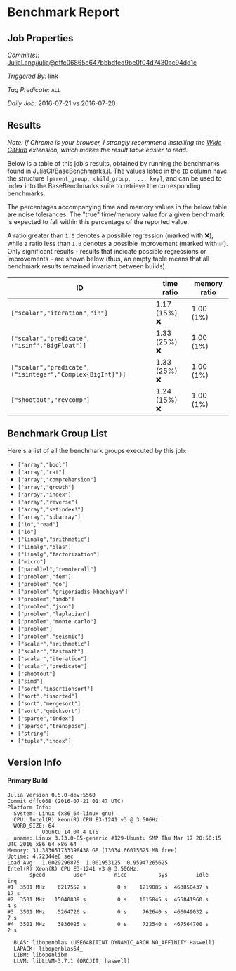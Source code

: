 # Benchmark Report

## Job Properties

*Commit(s):* [JuliaLang/julia@dffc06865e647bbbdfed9be0f04d7430ac94dd1c](https://github.com/JuliaLang/julia/commit/dffc06865e647bbbdfed9be0f04d7430ac94dd1c)

*Triggered By:* [link](https://github.com/JuliaLang/julia/commit/dffc06865e647bbbdfed9be0f04d7430ac94dd1c#commitcomment-18332500)

*Tag Predicate:* `ALL`

*Daily Job:* 2016-07-21 vs 2016-07-20

## Results

*Note: If Chrome is your browser, I strongly recommend installing the [Wide GitHub](https://chrome.google.com/webstore/detail/wide-github/kaalofacklcidaampbokdplbklpeldpj?hl=en)
extension, which makes the result table easier to read.*

Below is a table of this job's results, obtained by running the benchmarks found in
[JuliaCI/BaseBenchmarks.jl](https://github.com/JuliaCI/BaseBenchmarks.jl). The values
listed in the `ID` column have the structure `[parent_group, child_group, ..., key]`,
and can be used to index into the BaseBenchmarks suite to retrieve the corresponding
benchmarks.

The percentages accompanying time and memory values in the below table are noise tolerances. The "true"
time/memory value for a given benchmark is expected to fall within this percentage of the reported value.

A ratio greater than `1.0` denotes a possible regression (marked with :x:), while a ratio less
than `1.0` denotes a possible improvement (marked with :white_check_mark:). Only significant results - results
that indicate possible regressions or improvements - are shown below (thus, an empty table means that all
benchmark results remained invariant between builds).

| ID | time ratio | memory ratio |
|----|------------|--------------|
| `["scalar","iteration","in"]` | 1.17 (15%) :x: | 1.00 (1%)  |
| `["scalar","predicate",("isinf","BigFloat")]` | 1.33 (25%) :x: | 1.00 (1%)  |
| `["scalar","predicate",("isinteger","Complex{BigInt}")]` | 1.33 (25%) :x: | 1.00 (1%)  |
| `["shootout","revcomp"]` | 1.24 (15%) :x: | 1.00 (1%)  |

## Benchmark Group List

Here's a list of all the benchmark groups executed by this job:

- `["array","bool"]`
- `["array","cat"]`
- `["array","comprehension"]`
- `["array","growth"]`
- `["array","index"]`
- `["array","reverse"]`
- `["array","setindex!"]`
- `["array","subarray"]`
- `["io","read"]`
- `["io"]`
- `["linalg","arithmetic"]`
- `["linalg","blas"]`
- `["linalg","factorization"]`
- `["micro"]`
- `["parallel","remotecall"]`
- `["problem","fem"]`
- `["problem","go"]`
- `["problem","grigoriadis khachiyan"]`
- `["problem","imdb"]`
- `["problem","json"]`
- `["problem","laplacian"]`
- `["problem","monte carlo"]`
- `["problem"]`
- `["problem","seismic"]`
- `["scalar","arithmetic"]`
- `["scalar","fastmath"]`
- `["scalar","iteration"]`
- `["scalar","predicate"]`
- `["shootout"]`
- `["simd"]`
- `["sort","insertionsort"]`
- `["sort","issorted"]`
- `["sort","mergesort"]`
- `["sort","quicksort"]`
- `["sparse","index"]`
- `["sparse","transpose"]`
- `["string"]`
- `["tuple","index"]`

## Version Info

#### Primary Build

```
Julia Version 0.5.0-dev+5560
Commit dffc068 (2016-07-21 01:47 UTC)
Platform Info:
  System: Linux (x86_64-linux-gnu)
  CPU: Intel(R) Xeon(R) CPU E3-1241 v3 @ 3.50GHz
  WORD_SIZE: 64
           Ubuntu 14.04.4 LTS
  uname: Linux 3.13.0-85-generic #129-Ubuntu SMP Thu Mar 17 20:50:15 UTC 2016 x86_64 x86_64
Memory: 31.383651733398438 GB (13034.66015625 MB free)
Uptime: 4.72344e6 sec
Load Avg:  1.0029296875  1.001953125  0.95947265625
Intel(R) Xeon(R) CPU E3-1241 v3 @ 3.50GHz: 
       speed         user         nice          sys         idle          irq
#1  3501 MHz    6217552 s          0 s    1219085 s  463850437 s         17 s
#2  3501 MHz   15040839 s          0 s    1015845 s  455841960 s          4 s
#3  3501 MHz    5264726 s          0 s     762640 s  466049032 s          7 s
#4  3501 MHz    3836025 s          0 s     722540 s  467564700 s          2 s

  BLAS: libopenblas (USE64BITINT DYNAMIC_ARCH NO_AFFINITY Haswell)
  LAPACK: libopenblas64_
  LIBM: libopenlibm
  LLVM: libLLVM-3.7.1 (ORCJIT, haswell)

```
